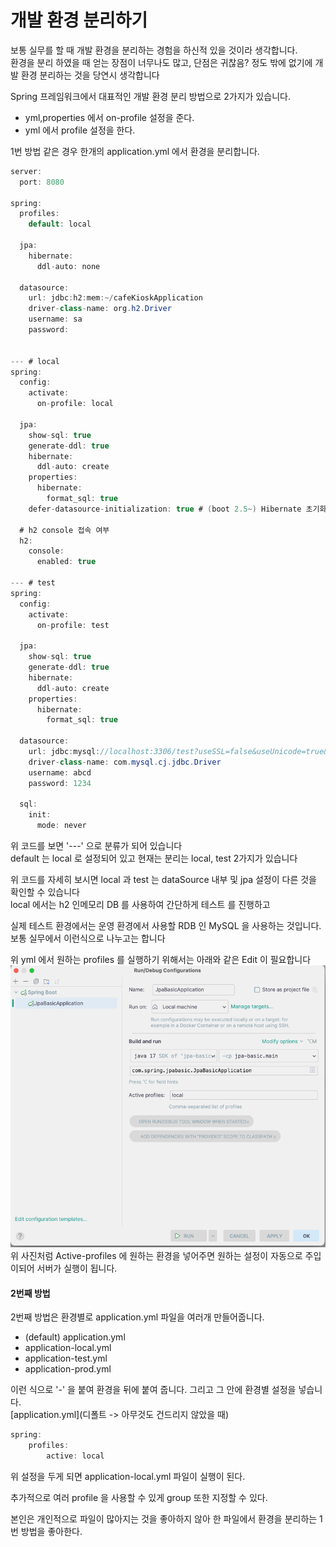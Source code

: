 # 개발 환경 분리하기
보통 실무를 할 때 개발 환경을 분리하는 경험을 하신적 있을 것이라 생각합니다.<br>
환경을 분리 하였을 때 얻는 장점이 너무나도 많고, 단점은 귀찮음? 정도 밖에 없기에 개발 환경 분리하는 것을 당연시 생각합니다 <br>


Spring 프레임워크에서 대표적인 개발 환경 분리 방법으로 2가지가 있습니다.
- yml,properties 에서 on-profile 설정을 준다.
- yml 에서 profile 설정을 한다.

1번 방법 같은 경우 한개의 application.yml 에서 환경을 분리합니다.
```java
server:
  port: 8080

spring:
  profiles:
    default: local

  jpa:
    hibernate:
      ddl-auto: none

  datasource:
    url: jdbc:h2:mem:~/cafeKioskApplication
    driver-class-name: org.h2.Driver
    username: sa
    password:


--- # local
spring:
  config:
    activate:
      on-profile: local

  jpa:
    show-sql: true
    generate-ddl: true
    hibernate:
      ddl-auto: create
    properties:
      hibernate:
        format_sql: true
    defer-datasource-initialization: true # (boot 2.5~) Hibernate 초기화 이후 data.sql 실행 -> 매번 data insert 가 귀찮으므로 이 기능이 대신 해준다.

  # h2 console 접속 여부
  h2:
    console:
      enabled: true

--- # test
spring:
  config:
    activate:
      on-profile: test

  jpa:
    show-sql: true
    generate-ddl: true
    hibernate:
      ddl-auto: create
    properties:
      hibernate:
        format_sql: true

  datasource:
    url: jdbc:mysql://localhost:3306/test?useSSL=false&useUnicode=true&allowPublicKeyRetrieval=true
    driver-class-name: com.mysql.cj.jdbc.Driver
    username: abcd
    password: 1234

  sql:
    init:
      mode: never
```

위 코드를 보면 '---' 으로 분류가 되어 있습니다 <br>
default 는 local 로 설정되어 있고 현재는 분리는 local, test 2가지가 있습니다 <br>

위 코드를 자세히 보시면 local 과 test 는 dataSource 내부 및 jpa 설정이 다른 것을 확인할 수 있습니다 <br>
local 에서는 h2 인메모리 DB 를 사용하여 간단하게 테스트 를 진행하고 <br>

실제 테스트 환경에서는 운영 환경에서 사용할 RDB 인 MySQL 을 사용하는 것입니다.<br>
보통 실무에서 이런식으로 나누고는 합니다 <br>

위 yml 에서 원하는 profiles 를 실행하기 위해서는 아래와 같은 Edit 이 필요합니다 <br>
![img.png](img.png) <br>
위 사진처럼 Active-profiles 에 원하는 환경을 넣어주면 원하는 설정이 자동으로 주입이되어 서버가 실행이 됩니다.



#### 2번째 방법
2번째 방법은 환경별로 application.yml 파일을 여러개 만들어줍니다. <br>
- (default) application.yml
- application-local.yml
- application-test.yml
- application-prod.yml

이런 식으로 '-' 을 붙여 환경을 뒤에 붙여 줍니다. 그리고 그 안에 환경별 설정을 넣습니다. <br>
[application.yml](디폴트 -> 아무것도 건드리지 않았을 때)
```java
spring:
    profiles:
        active: local
```

위 설정을 두게 되면 application-local.yml 파일이 실행이 된다. <br>

추가적으로 여러 profile 을 사용할 수 있게 group 또한 지정할 수 있다.

본인은 개인적으로 파일이 많아지는 것을 좋아하지 않아 한 파일에서 환경을 분리하는 1번 방법을 좋아한다.